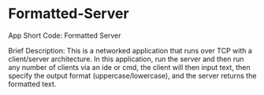 # Formatted-Server
App Short Code: Formatted Server

Brief Description: This is a networked application that runs over TCP with a client/server architecture.
In this application, run the server and then run any number of clients via an ide or cmd, the client will then input text, then specify the output format (uppercase/lowercase), and the server returns the formatted text.
